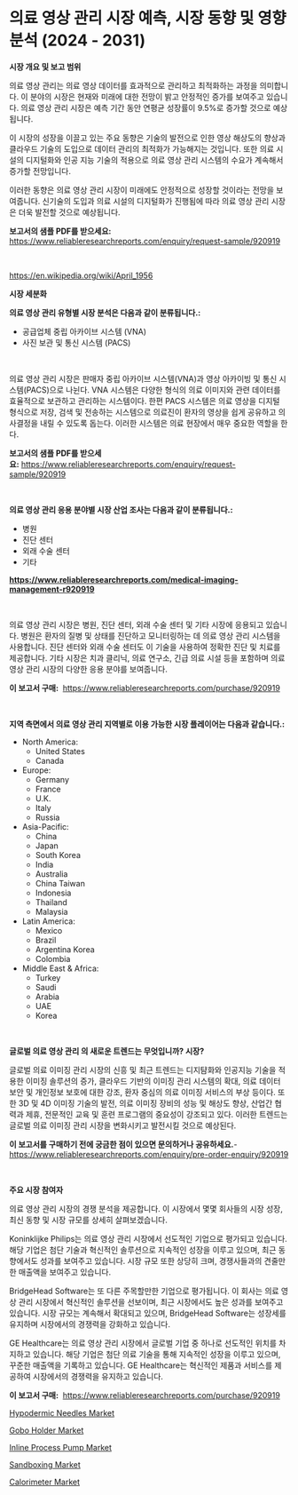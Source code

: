 <p><h1>의료 영상 관리 시장 예측, 시장 동향 및 영향 분석 (2024 - 2031)</h1></p><p><strong>시장 개요 및 보고 범위</strong></p>
<p><p>의료 영상 관리는 의료 영상 데이터를 효과적으로 관리하고 최적화하는 과정을 의미합니다. 이 분야의 시장은 현재와 미래에 대한 전망이 밝고 안정적인 증가를 보여주고 있습니다. 의료 영상 관리 시장은 예측 기간 동안 연평균 성장률이 9.5%로 증가할 것으로 예상됩니다. </p><p>이 시장의 성장을 이끌고 있는 주요 동향은 기술의 발전으로 인한 영상 해상도의 향상과 클라우드 기술의 도입으로 데이터 관리의 최적화가 가능해지는 것입니다. 또한 의료 시설의 디지털화와 인공 지능 기술의 적용으로 의료 영상 관리 시스템의 수요가 계속해서 증가할 전망입니다.</p><p>이러한 동향은 의료 영상 관리 시장이 미래에도 안정적으로 성장할 것이라는 전망을 보여줍니다. 신기술의 도입과 의료 시설의 디지털화가 진행됨에 따라 의료 영상 관리 시장은 더욱 발전할 것으로 예상됩니다.</p></p>
<p><strong>보고서의 샘플 PDF를 받으세요:</strong> <a href="https://www.reliableresearchreports.com/enquiry/request-sample/920919">https://www.reliableresearchreports.com/enquiry/request-sample/920919</a></p>
<p>&nbsp;</p>
<p><a href="https://en.wikipedia.org/wiki/April_1956">https://en.wikipedia.org/wiki/April_1956</a></p>
<p><strong>시장 세분화</strong></p>
<p><strong>의료 영상 관리 유형별 시장 분석은 다음과 같이 분류됩니다.:</strong></p>
<p><ul><li>공급업체 중립 아카이브 시스템 (VNA)</li><li>사진 보관 및 통신 시스템 (PACS)</li></ul></p>
<p>&nbsp;</p>
<p><p>의료 영상 관리 시장은 판매자 중립 아카이브 시스템(VNA)과 영상 아카이빙 및 통신 시스템(PACS)으로 나뉜다. VNA 시스템은 다양한 형식의 의료 이미지와 관련 데이터를 효율적으로 보관하고 관리하는 시스템이다. 한편 PACS 시스템은 의료 영상을 디지털 형식으로 저장, 검색 및 전송하는 시스템으로 의료진이 환자의 영상을 쉽게 공유하고 의사결정을 내릴 수 있도록 돕는다. 이러한 시스템은 의료 현장에서 매우 중요한 역할을 한다.</p></p>
<p><strong>보고서의 샘플 PDF를 받으세요:</strong>&nbsp;<a href="https://www.reliableresearchreports.com/enquiry/request-sample/920919">https://www.reliableresearchreports.com/enquiry/request-sample/920919</a></p>
<p>&nbsp;</p>
<p><strong> 의료 영상 관리 응용 분야별 시장 산업 조사는 다음과 같이 분류됩니다.:</strong></p>
<p><ul><li>병원</li><li>진단 센터</li><li>외래 수술 센터</li><li>기타</li></ul></p>
<p><strong><a href="https://www.reliableresearchreports.com/medical-imaging-management-r920919">https://www.reliableresearchreports.com/medical-imaging-management-r920919</a></strong></p>
<p>&nbsp;</p>
<p><p>의료 영상 관리 시장은 병원, 진단 센터, 외래 수술 센터 및 기타 시장에 응용되고 있습니다. 병원은 환자의 질병 및 상태를 진단하고 모니터링하는 데 의료 영상 관리 시스템을 사용합니다. 진단 센터와 외래 수술 센터도 이 기술을 사용하여 정확한 진단 및 치료를 제공합니다. 기타 시장은 치과 클리닉, 의료 연구소, 긴급 의료 시설 등을 포함하며 의료 영상 관리 시장의 다양한 응용 분야를 보여줍니다.</p></p>
<p><strong>이 보고서 구매:</strong>&nbsp; <a href="https://www.reliableresearchreports.com/purchase/920919">https://www.reliableresearchreports.com/purchase/920919</a></p>
<p>&nbsp;</p>
<p><strong>지역 측면에서 의료 영상 관리 지역별로 이용 가능한 시장 플레이어는 다음과 같습니다.:</strong></p>
<p><ul>
    <li>
        North America:
        <ul>
            <li>United States</li>
            <li>Canada</li>
        </ul>
    </li>
    <li>
        Europe:
        <ul>
            <li>Germany</li>
            <li>France</li>
            <li>U.K.</li>
            <li>Italy</li>
            <li>Russia</li>
        </ul>
    </li>
    <li>
        Asia-Pacific:
        <ul>
            <li>China</li>
            <li>Japan</li>
            <li>South Korea</li>
            <li>India</li>
            <li>Australia</li>
            <li>China Taiwan</li>
            <li>Indonesia</li>
            <li>Thailand</li>
            <li>Malaysia</li>
        </ul>
    </li>
    <li>
        Latin America:
        <ul>
            <li>Mexico</li>
            <li>Brazil</li>
            <li>Argentina Korea</li>
            <li>Colombia</li>
        </ul>
    </li>
    <li>
        Middle East & Africa:
        <ul>
            <li>Turkey</li>
            <li>Saudi</li>
            <li>Arabia</li>
            <li>UAE</li>
            <li>Korea</li>
        </ul>
    </li>
    </ul></p>
<p>&nbsp;</p>
<p><strong>글로벌 의료 영상 관리 의 새로운 트렌드는 무엇입니까? 시장?</strong></p>
<p><p>글로벌 의료 이미징 관리 시장의 신흥 및 최근 트렌드는 디지턈화와 인공지능 기술을 적용한 이미징 솔루션의 증가, 클라우드 기반의 이미징 관리 시스템의 확대, 의료 데이터 보안 및 개인정보 보호에 대한 강조, 환자 중심의 의료 이미징 서비스의 부상 등이다. 또한 3D 및 4D 이미징 기술의 발전, 의료 이미징 장비의 성능 및 해상도 향상, 산업간 협력과 제휴, 전문적인 교육 및 훈련 프로그램의 중요성이 강조되고 있다. 이러한 트렌드는 글로벌 의료 이미징 관리 시장을 변화시키고 발전시킬 것으로 예상된다.</p></p>
<p><strong>이 보고서를 구매하기 전에 궁금한 점이 있으면 문의하거나 공유하세요.</strong>- <a href="https://www.reliableresearchreports.com/enquiry/pre-order-enquiry/920919">https://www.reliableresearchreports.com/enquiry/pre-order-enquiry/920919</a></p>
<p>&nbsp;</p>
<p><strong>주요 시장 참여자</strong></p>
<p><p>의료 영상 관리 시장의 경쟁 분석을 제공합니다. 이 시장에서 몇몇 회사들의 시장 성장, 최신 동향 및 시장 규모를 상세히 살펴보겠습니다. </p><p>Koninklijke Philips는 의료 영상 관리 시장에서 선도적인 기업으로 평가되고 있습니다. 해당 기업은 첨단 기술과 혁신적인 솔루션으로 지속적인 성장을 이루고 있으며, 최근 동향에서도 성과를 보여주고 있습니다. 시장 규모 또한 상당히 크며, 경쟁사들과의 견줄만한 매출액을 보여주고 있습니다.</p><p>BridgeHead Software는 또 다른 주목할만한 기업으로 평가됩니다. 이 회사는 의료 영상 관리 시장에서 혁신적인 솔루션을 선보이며, 최근 시장에서도 높은 성과를 보여주고 있습니다. 시장 규모는 계속해서 확대되고 있으며, BridgeHead Software는 성장세를 유지하며 시장에서의 경쟁력을 강화하고 있습니다.</p><p>GE Healthcare는 의료 영상 관리 시장에서 글로벌 기업 중 하나로 선도적인 위치를 차지하고 있습니다. 해당 기업은 첨단 의료 기술을 통해 지속적인 성장을 이루고 있으며, 꾸준한 매출액을 기록하고 있습니다. GE Healthcare는 혁신적인 제품과 서비스를 제공하여 시장에서의 경쟁력을 유지하고 있습니다.</p></p>
<p><strong>이 보고서 구매:</strong>&nbsp;&nbsp;<a href="https://www.reliableresearchreports.com/purchase/920919">https://www.reliableresearchreports.com/purchase/920919</a></p>
<p><p><a href="https://www.linkedin.com/pulse/global-hypodermic-needles-market-projected-grow-cagr-76-forcasted-wf7gc">Hypodermic Needles Market</a></p><p><a href="https://issuu.com/reportprime-2/docs/gobo-holder-market-size-2030.pptx">Gobo Holder Market</a></p><p><a href="https://issuu.com/reportprime-2/docs/inline-process-pump-market-size-2030.pptx">Inline Process Pump Market</a></p><p><a href="https://github.com/gdfhhhj/Market-Research-Report-List-5/blob/main/sandboxing-market.md">Sandboxing Market</a></p><p><a href="https://www.linkedin.com/pulse/deep-dive-calorimeter-market-itstrends-segmentation-competitive-bbwxc">Calorimeter Market</a></p></p>
